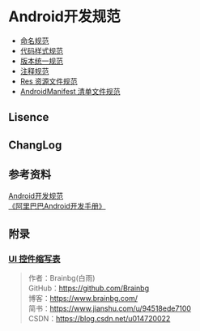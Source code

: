 # Android开发规范

- [命名规范](/Article/命名规范/README.md)
- [代码样式规范](/Article/代码样式规范/README.md)
- [版本统一规范](/Article/版本统一规范/README.md)
- [注释规范](/Article/注释规范/README.md)
- [Res 资源文件规范](/Article/资源文件规范/README.md)
- [AndroidManifest 清单文件规范](/Article/资源文件规范/README.md)

## Lisence

## ChangLog

## 参考资料
[Android开发规范](https://github.com/Blankj/AndroidStandardDevelop  )  
[《阿里巴巴Android开发手册》](https://alitech-private.oss-cn-beijing.aliyuncs.com/1520478361732/Android_v9.pdf?Expires=1559308496&OSSAccessKeyId=LTAIqKGWQyF6Vd3W&Signature=/5Iz3qhiixjnKdj9Y6M8lEsfToI%3D)

## 附录
### [UI 控件缩写表](/Article/UI控件缩写表/README.md)



> 作者：Brainbg(白雨)  
> GitHub：https://github.com/Brainbg   
> 博客：https://www.brainbg.com/    
> 简书：https://www.jianshu.com/u/94518ede7100   
> CSDN：https://blog.csdn.net/u014720022  